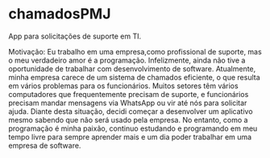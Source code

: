 # chamadosPMJ
App para solicitações de suporte em TI.

Motivação: 
 Eu trabalho em uma empresa,como profissional de suporte, mas o meu verdadeiro amor é a programação. Infelizmente, ainda não tive a oportunidade de trabalhar com desenvolvimento de software. Atualmente, minha empresa carece de um sistema de chamados eficiente, o que resulta em vários problemas para os funcionários. Muitos setores têm vários computadores que frequentemente precisam de suporte, e funcionários precisam mandar mensagens via WhatsApp ou vir até nós para solicitar ajuda. Diante desta situação, decidi começar a desenvolver um aplicativo mesmo sabendo que não será usado pela empresa. No entanto, como a programação é minha paixão, continuo estudando e programando em meu tempo livre para sempre aprender mais e um dia poder trabalhar em uma empresa de software.
